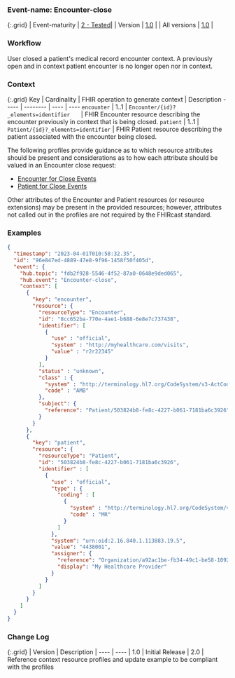 ### Event-name: Encounter-close

{:.grid}
| Event-maturity | [2 - Tested](3-1-2-eventmaturitymodel.html)| 
| Version | [1.0](3-4-2-Encounter-close.html) |
| All versions | [1.0](3-4-2-Encounter-close.html) |

### Workflow

User closed a patient's medical record encounter context. A previously open and in context patient encounter is no longer open nor in context. 

### Context

{:.grid}
Key | Cardinality | FHIR operation to generate context | Description
----- | -------- | ---- | ---- 
`encounter` | 1..1 | `Encounter/{id}?_elements=identifier	` | FHIR Encounter resource describing the encounter previously in context that is being closed.
`patient` | 1..1 | `Patient/{id}?_elements=identifier` | FHIR Patient resource describing the patient associated with the encounter being closed.

The following profiles provide guidance as to which resource attributes should be present and considerations as to how each attribute should be valued in an Encounter close request:

* [Encounter for Close Events](StructureDefinition-fhircast-encounter-close.html)
* [Patient for Close Events](StructureDefinition-fhircast-patient-close.html)

Other attributes of the Encounter and Patient resources (or resource extensions) may be present in the provided resources; however, attributes not called out in the profiles are not required by the FHIRcast standard.

### Examples

```json
{
  "timestamp": "2023-04-01T010:58:32.35",
  "id": "96e847ed-4889-47e8-9f96-1458f50f405d",
  "event": {
    "hub.topic": "fdb2f928-5546-4f52-87a0-0648e9ded065",
    "hub.event": "Encounter-close",
    "context": [
      {
        "key": "encounter",
        "resource": {
          "resourceType": "Encounter",
          "id": "8cc652ba-770e-4ae1-b688-6e8e7c737438",
          "identifier": [
            {
              "use" : "official",
              "system" : "http://myhealthcare.com/visits",
              "value" : "r2r22345"
            }
          ],
          "status" : "unknown",
          "class" : {
            "system" : "http://terminology.hl7.org/CodeSystem/v3-ActCode",
            "code" : "AMB"
          },
          "subject": {
            "reference": "Patient/503824b8-fe8c-4227-b061-7181ba6c3926"
          }
        }
      },
      {
        "key": "patient",
        "resource": {
          "resourceType": "Patient",
          "id": "503824b8-fe8c-4227-b061-7181ba6c3926",
          "identifier" : [
            {
              "use" : "official",
              "type" : {
                "coding" : [
                  {
                    "system" : "http://terminology.hl7.org/CodeSystem/v2-0203",
                    "code" : "MR"
                  }
                ]
              },
              "system": "urn:oid:2.16.840.1.113883.19.5",
              "value": "4438001",
              "assigner": {
                "reference": "Organization/a92ac1be-fb34-49c1-be58-10928bd271cc",
                "display": "My Healthcare Provider"
              }
            }
          ]
        }
      }
    ]
  }
}
```

### Change Log

{:.grid}
| Version | Description
| ---- | ----
| 1.0 | Initial Release
| 2.0 | Reference context resource profiles and update example to be compliant with the profiles